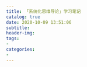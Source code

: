 ```yaml
---
title: 「系统化思维导论」学习笔记
catalog: true
date: 2020-10-09 13:51:06
subtitle:
header-img:
tags:
- 
categories:
- 
---
```

